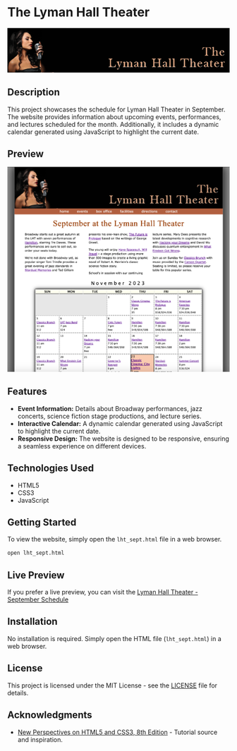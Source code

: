 # The Lyman Hall Theater

![Lyman Hall Theater Logo](lht_logo.png)

## Description

This project showcases the schedule for Lyman Hall Theater in September. The website provides information about upcoming events, performances, and lectures scheduled for the month. Additionally, it includes a dynamic calendar generated using JavaScript to highlight the current date.

## Preview

![Website Preview](preview.png)

## Features

- **Event Information:** Details about Broadway performances, jazz concerts, science fiction stage productions, and lecture series.
- **Interactive Calendar:** A dynamic calendar generated using JavaScript to highlight the current date.
- **Responsive Design:** The website is designed to be responsive, ensuring a seamless experience on different devices.

## Technologies Used

- HTML5
- CSS3
- JavaScript

## Getting Started

To view the website, simply open the `lht_sept.html` file in a web browser.

```bash
open lht_sept.html

```

## Live Preview

If you prefer a live preview, you can visit the [Lyman Hall Theater - September Schedule](https://ntehseen.github.io/The-Layman-Hall-Theater/#)
## Installation

No installation is required. Simply open the HTML file (`lht_sept.html`) in a web browser.

## License

This project is licensed under the MIT License - see the [LICENSE](LICENSE) file for details.

## Acknowledgments

- [New Perspectives on HTML5 and CSS3, 8th Edition](#) - Tutorial source and inspiration.

